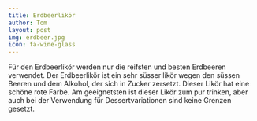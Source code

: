 ```yaml
---
title: Erdbeerlikör
author: Tom
layout: post
img: erdbeer.jpg
icon: fa-wine-glass
---
```


Für den Erdbeerlikör werden nur die reifsten und besten Erdbeeren verwendet.
Der Erdbeerlikör ist ein sehr süsser likör
wegen den süssen Beeren und dem Alkohol, der sich in Zucker zersetzt.
Dieser Likör hat eine schöne rote Farbe.
Am geeignetsten ist dieser Likör zum pur trinken, aber auch bei der Verwendung für
Dessertvariationen sind keine Grenzen gesetzt.
